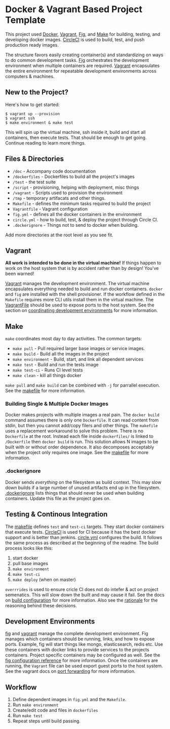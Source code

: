 # Docker & Vagrant Based Project Template

[Docker]: http://docker.io
[Fig]: http://fig.sh
[Vagrant]: http://vagrantup.com
[CircleCI]: http://circleci.com
[Make]: http://www.gnu.org/software/make
[Makefile]: makefile

This project used [Docker][], [Vagrant][], [Fig][], and [Make][]
for building, testing, and developing docker images. [CircleCI][] is
used to build, test, and push production ready images.

The structure favors easily creating container(s) and standardizing on
ways to do common development tasks. [Fig][]
orchestrates the development environment when multiple containers are
required. [Vagrant][] encapsulates the entire environment
for repeatable development environments across computers & machines.

## New to the Project?

Here's how to get started:

```
$ vagrant up --provision
$ vagrant ssh
$ make environment & make test
```

This will spin up the virtual machine, ssh inside it, build and start
all containers, then execute tests. That should be enough to get
going. Continue reading to learn more things.

## Files & Directories

* `/doc` - Accompany code documentation
* `/dockerfiles` - Dockerfiles to build all the project's images
* `/test` - the test suite
* `/script` - provisioning, helping with deployment, misc things
* `/vagrant` - Scripts used to provision the environment
* `/tmp` - temporary artifacats and other things.
* `Makefile` - defines the minimum tasks required to build the project
* `Vagrantfile` - Vagrant configuration
* `fig.yml` - defines all the docker containers in the environment
* `circle.yml` - how to build, test, & deploy the project through
  Circle CI.
* `.dockerignore` - Things not to send to docker when building.

Add more directories at the root level as you see fit.

## Vagrant

**All work is intended to be done in the virtual machine!** If things
happen to work on the host system that is by accident rather than by
design! You've been warned!

[Vagrant][] manages the development environment. The
virtual machine encapsulates everything needed to build and run docker
containers. `docker` and `fig` are installed with the shell
provisioner. If the workflow defined in the `Makefile` requires more
CLI utils install them in the virtual machine. The
[VagrantFile](Vagrantfile) should be used to expose ports to the host
system. See the section on [coordinating development
environments](#development-environments) for more information.

## Make

`make` coordinates most day to day activities. The common targets:

* `make pull` - Pull required larger base images or service images.
* `make build` - Build all the images in the project
* `make environment` - Build, start, and link all dependent services
* `make test` - Build and run the tests image
* `make test-ci` - Runs CI level tests
* `make clean` - kill all things docker

`make pull` and `make build` can be combined with `-j` for parrallel
execution. See the [makefile][] for more information.

### Building Single & Multiple Docker Images

Docker makes projects with multiple images a real pain. The `docker
build` command assumes there is only one `Dockerfile`. It can read
content from stdin, but then you cannot add/copy filers and other
things. The `makefile` uses a replacement workaround to solve this
problem. There is no `Dockerfile` at the root. Instead each file
inside `dockerfiles/` is linked to `/Dockerfile` then `docker build`
is run. This solution allows N images to be built with or without
order dependence. It also decomposes acceptably when the project only
requires one image. See the [makefile][] for more information.

### .dockerignore

Docker sends _everything_ on the filesystem as build context. This may
slow down builds if a large number of unused artifacts end up in the
filesystem. [.dockerignore](.dockerignore) lists things that should
never be used when building containers. Update this file as the
project goes on.

## Testing & Continous Integration

The [makefile][] defines `test` and `test-ci` targets. They
start docker containers that execute tests. [CircleCI][]
is used for CI because it has the best docker support and is better
than jenkins. [circle.yml](circle.yml) configures the build. It
follows the same process as described at the beginning of the readme.
The build process looks like this:

1. start docker
2. pull base images
3. `make environment`
4. `make test-ci`
5. `make deploy` (when on master)

`overrrides` is used to ensure cricle CI does not do intefer & act on
project semenatics. This will slow down the built and may cause it
fail. See the docs on [build
configuration](https://circleci.com/docs/configuration) for more
information. Also see the [rationale](doc/RATIONALE.md) for the
reasoning behind these decisions.

## Development Environments

[fig][] and [vagrant][] manage the complete
development environment. Fig manages which containers should be
running, links, and how to expose ports. Example, fig will start
things like mongo, elasticsearch, redis etc. Use these containers
with docker links to provide services to the projects containers.
Project specific containers may be configured as well. See the [fig
configuration reference](http://www.fig.sh/yml.html) for more
information. Once the containers are running, the `Vagrant` file can
be used export guest ports to the host system. See the vagrant docs on
[port
forwarding](https://docs.vagrantup.com/v2/networking/forwarded_ports.html)
for more information.

## Workflow

1. Define dependent images in `fig.yml` and the `Makefile`.
2. Run `make environment`
3. Create/edit code and files in `dockerfiles`
4. Run `make test`
5. Repeat steps until build passing.
